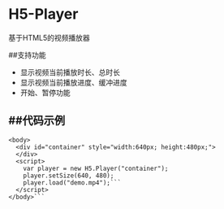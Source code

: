 H5-Player
=========

基于HTML5的视频播放器

##支持功能
- 显示视频当前播放时长、总时长
- 显示视频当前播放进度、缓冲进度
- 开始、暂停功能

##代码示例
---
```
<body>
  <div id="container" style="width:640px; height:480px;">
  </div>
  <script>
    var player = new H5.Player("container");  
    player.setSize(640, 480);  
    player.load("demo.mp4");``` 
  </script>
</body>```
